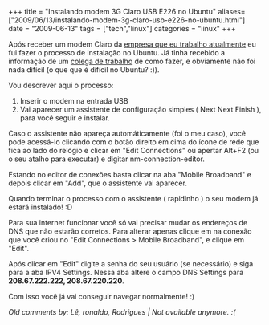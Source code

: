 +++
title = "Instalando modem 3G Claro USB E226 no Ubuntu"
aliases=["2009/06/13/instalando-modem-3g-claro-usb-e226-no-ubuntu.html"]
date = "2009-06-13"
tags = ["tech","linux"]
categories = "linux"
+++

Após receber um modem Claro da [empresa que eu trabalho atualmente](http://www.ikwa.com.br "Ikwa Orientação Profissional")
eu fui fazer o processo de instalação no Ubuntu. Já tinha recebido a
informação de um [colega de trabalho](http://github.com/mateuslinhares)
de como fazer, e obviamente não foi nada difícil (o que que é difícil
no Ubuntu? :)).

Vou descrever aqui o processo:

1. Inserir o modem na entrada USB
2. Vai aparecer um assistente de configuração simples ( Next Next Finish ), para você seguir e instalar.

Caso o assistente não apareça automáticamente (foi o meu caso), você
pode acessá-lo clicando com o botão direito em cima do ícone de rede
que fica ao lado do relógio e clicar em "Edit Connections" ou apertar
Alt+F2 (ou o seu atalho para executar) e digitar nm-connection-editor.

Estando no editor de conexões basta clicar na aba "Mobile Broadband" e
depois clicar em "Add", que o assistente vai aparecer.

Quando terminar o processo com o assistente ( rapidinho ) o seu modem
já estará instalado! :D

Para sua internet funcionar você só vai precisar mudar os endereços de
DNS que não estarão corretos. Para alterar apenas clique em na conexão
que você criou no "Edit Connections &gt; Mobile Broadband", e clique
em "Edit".

Após clicar em "Edit" digite a senha do seu usuário (se necessário)
e siga para a aba IPV4 Settings. Nessa aba altere o campo DNS Settings
para **208.67.222.222, 208.67.220.220**.

Com isso você já vai conseguir navegar normalmente! :)



_Old comments by: Lê, ronaldo, Rodrigues | Not available anymore. :(_
